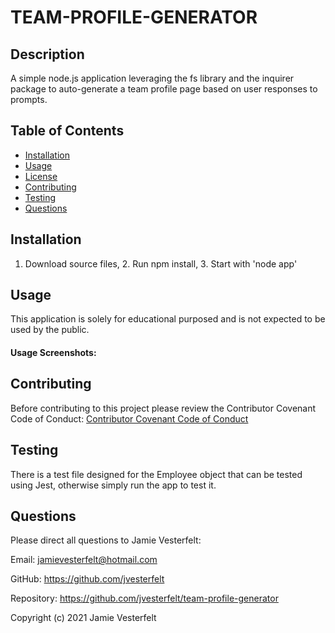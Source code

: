 
# TEAM-PROFILE-GENERATOR
    
## Description
A simple node.js application leveraging the fs library and the inquirer package to auto-generate a team profile page based on user responses to prompts. 
    
## Table of Contents
* [Installation](#Installation)
* [Usage](#Usage)
* [License](#License)
* [Contributing](#Contributing)
* [Testing](#Testing)
* [Questions](#Questions)    
    
## Installation
1. Download source files, 2. Run npm install, 3. Start with 'node app'
    
## Usage
This application is solely for educational purposed and is not expected to be used by the public.
    
#### Usage Screenshots:

    

    
## Contributing
Before contributing to this project please review the Contributor Covenant Code of Conduct:
[Contributor Covenant Code of Conduct](https://www.contributor-covenant.org/version/2/0/code_of_conduct/code_of_conduct.md)
    
## Testing
There is a test file designed for the Employee object that can be tested using Jest, otherwise simply run the app to test it.
    
## Questions
    
Please direct all questions to Jamie Vesterfelt:
    
Email: jamievesterfelt@hotmail.com
    
GitHub: https://github.com/jvesterfelt
    
Repository: https://github.com/jvesterfelt/team-profile-generator

    
    
Copyright (c) 2021 Jamie Vesterfelt

